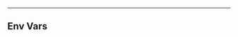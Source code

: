 <!-- Space: Projects -->
<!-- Parent: AnsibleRoleMySQL -->
<!-- Title: EnvVars AnsibleRoleMySQL -->
<!-- Label: AnsibleRoleMySQL -->
<!-- Label: Project -->
<!-- Label: EnvVars -->
<!-- Include: disclaimer.md -->
<!-- Include: ac:toc -->

---

## Env Vars
